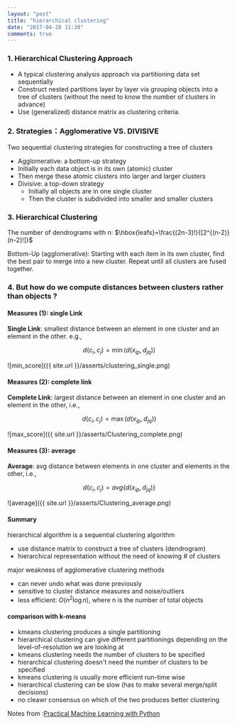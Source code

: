 ```yaml
---
layout: "post"
title: "hierarchical clustering"
date: "2017-04-20 11:38"
comments: true
---
```


### 1. Hierarchical Clustering Approach

- A typical clustering analysis approach via partitioning data set sequentially
- Construct nested partitions layer by layer via grouping objects into a tree of clusters (without the need to know the number of clusters in advance)
- Use (generalized) distance matrix as clustering criteria.


###  2. Strategies：Agglomerative VS. DIVISIVE

Two sequential clustering strategies for constructing a tree of clusters

-  Agglomerative: a bottom-up strategy
  - Initially each data object is in its own (atomic) cluster
  - Then merge these atomic clusters into larger and larger clusters
- Divisive: a top-down strategy
  - Initially all objects are in one single cluster
  - Then the cluster is subdivided into smaller and smaller clusters

### 3. Hierarchical Clustering

The number of dendrograms with n: $\hbox{leafs}=\frac{(2n-3)!}{[2^{(n-2)}(n-2)!]}$

Bottom-Up (agglomerative): Starting with each item in its own cluster, find the best pair to merge into a new cluster. Repeat until all clusters are fused together.

### 4. But how do we compute distances between clusters rather than objects ?

#### Measures (1): single Link

**Single Link**: smallest distance between an element in one cluster and an element in the other. e.g.,

$$d(c_i,c_j)=\min(d(x_{ip},d_{jq}))$$

![min_score]({{ site.url }}/asserts/clustering_single.png)


#### Measures (2): complete link

**Complete Link**: largest distance between an element in one cluster and an element in the other, i.e.,

$$d(c_i,c_j)=\max(d(x_{ip},d_{jq}))$$

![max_score]({{ site.url }}/asserts/Clustering_complete.png)



####  Measures (3): average

**Average**: avg distance between elements in one cluster and elements in the other, i.e.,

$$d(c_i,c_j)=avg\{d(x_{ip},d_{jq})\}$$

![average]({{ site.url }}/asserts/Clustering_average.png)

#### Summary

hierarchical algorithm is a sequential clustering algorithm

- use distance matrix to construct a tree of clusters (dendrogram)
- hierarchical representation without the need of knowing # of clusters

major weakness of agglomerative clustering methods

- can never undo what was done previously
- sensitive to cluster distance measures and noise/outliers
- less efficient: $O(n^2\log n)$, where n is the number of total objects

#### comparison with k-means

- kmeans clustering produces a single partitioning
- hierarchical clustering can give different partitionings depending on the level-of-resolution we are looking at
- kmeans clustering needs the number of clusters to be specified
- hierarchical clustering doesn't need the number of clusters to be specified
- kmeans clustering is usually more efficient run-time wise
- hierarchical clustering can be slow (has to make several merge/split decisions)
- no cleawr consensus on which of the two produces better clustering

Notes from :[Practical Machine Learning with Python](http://scholar.stanford.edu/ml.html)
